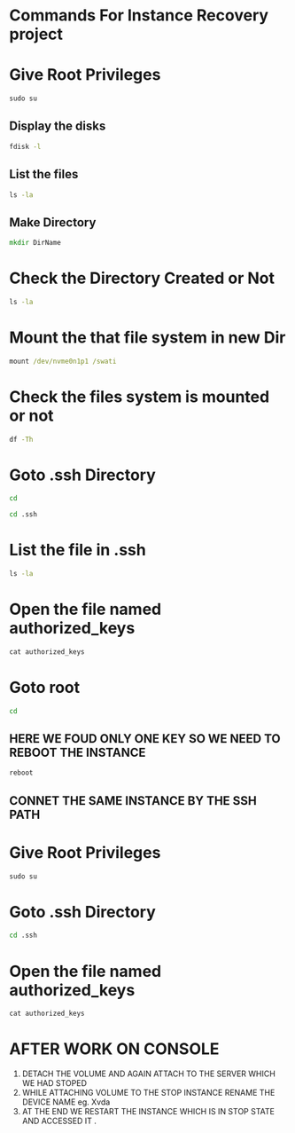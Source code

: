 # Commands For Instance Recovery project
# Give Root Privileges
```cmd
sudo su
```
## Display the disks
```cmd
fdisk -l
```
## List the files 
```cmd
ls -la
```
## Make Directory 
```cmd
mkdir DirName
```
# Check the Directory Created or Not
```cmd
ls -la
```
# Mount the that file system in new Dir
```cmd
mount /dev/nvme0n1p1 /swati
```
# Check the files system is mounted or not 
```cmd
df -Th
```
# Goto .ssh Directory
```cmd
cd 
```
```cmd
cd .ssh
```
# List the file in .ssh 
```cmd
ls -la
```
# Open the file named authorized_keys
```cmd
cat authorized_keys
```
# Goto root 
```cmd
cd
```
## HERE WE FOUD ONLY ONE KEY SO WE NEED TO REBOOT THE INSTANCE
```cmd
reboot
```
## CONNET THE SAME INSTANCE BY THE SSH PATH
# Give Root Privileges
```cmd
sudo su
```
# Goto .ssh Directory
```cmd
cd .ssh
```
# Open the file named authorized_keys
```cmd
cat authorized_keys
```

# AFTER WORK ON CONSOLE
1. DETACH THE VOLUME AND AGAIN ATTACH TO THE SERVER WHICH WE HAD STOPED
2. WHILE ATTACHING VOLUME TO THE STOP INSTANCE RENAME THE DEVICE NAME eg. Xvda
3. AT THE END WE RESTART THE INSTANCE WHICH IS IN STOP STATE AND ACCESSED IT .

